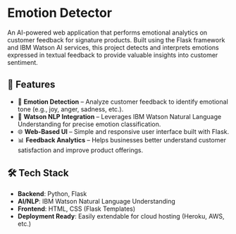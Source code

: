 # Emotion Detector

An AI-powered web application that performs emotional analytics on customer feedback for signature products. Built using the Flask framework and IBM Watson AI services, this project detects and interprets emotions expressed in textual feedback to provide valuable insights into customer sentiment.

## 🚀 Features

- 🎯 **Emotion Detection** – Analyze customer feedback to identify emotional tone (e.g., joy, anger, sadness, etc.).
- 🧠 **Watson NLP Integration** – Leverages IBM Watson Natural Language Understanding for precise emotion classification.
- 🌐 **Web-Based UI** – Simple and responsive user interface built with Flask.
- 📊 **Feedback Analytics** – Helps businesses better understand customer satisfaction and improve product offerings.

## 🛠️ Tech Stack

- **Backend**: Python, Flask  
- **AI/NLP**: IBM Watson Natural Language Understanding  
- **Frontend**: HTML, CSS (Flask Templates)  
- **Deployment Ready**: Easily extendable for cloud hosting (Heroku, AWS, etc.)
 
